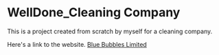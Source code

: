 # WellDone_Cleaning Company
This is a project created from scratch by myself for a cleaning company.

Here's a link to the website.
[Blue Bubbles Limited](https://henry1317.github.io/WellDone_Cleaning/)
